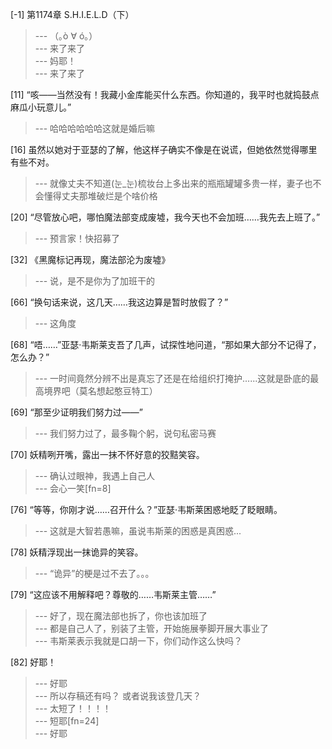 
[-1] 第1174章 S.H.I.E.L.D（下）
>--- （｡ò ∀ ó｡）<br>
>--- 来了来了<br>
>--- 妈耶！<br>
>--- 来了来了<br>

[11] “咳——当然没有！我藏小金库能买什么东西。你知道的，我平时也就捣鼓点麻瓜小玩意儿。”
>--- 哈哈哈哈哈哈这就是婚后嘛<br>

[16] 虽然以她对于亚瑟的了解，他这样子确实不像是在说谎，但她依然觉得哪里有些不对。
>--- 就像丈夫不知道(눈_눈)梳妆台上多出来的瓶瓶罐罐多贵一样，妻子也不会懂得丈夫那堆破烂是个啥价格<br>

[20] “尽管放心吧，哪怕魔法部变成废墟，我今天也不会加班……我先去上班了。”
>--- 预言家！快招募了<br>

[32] 《黑魔标记再现，魔法部沦为废墟》
>--- 说，是不是你为了加班干的<br>

[66] “换句话来说，这几天……我这边算是暂时放假了？”
>--- 这角度<br>

[68] “唔……”亚瑟·韦斯莱支吾了几声，试探性地问道，“那如果大部分不记得了，怎么办？”
>--- 一时间竟然分辨不出是真忘了还是在给组织打掩护......这就是卧底的最高境界吧（莫名想起憨豆特工）<br>

[69] “那至少证明我们努力过——”
>--- 我们努力过了，最多鞠个躬，说句私密马赛<br>

[70] 妖精咧开嘴，露出一抹不怀好意的狡黠笑容。
>--- 确认过眼神，我遇上自己人<br>
>--- 会心一笑[fn=8]<br>

[76] “等等，你刚才说……召开什么？”亚瑟·韦斯莱困惑地眨了眨眼睛。
>--- 这就是大智若愚嘛，虽说韦斯莱的困惑是真困惑...<br>

[78] 妖精浮现出一抹诡异的笑容。
>--- “诡异”的梗是过不去了。。。<br>

[79] “这应该不用解释吧？尊敬的……韦斯莱主管……”
>--- 好了，现在魔法部也拆了，你也该加班了<br>
>--- 都是自己人了，别装了主管，开始施展拳脚开展大事业了<br>
>--- 韦斯莱表示我就是口胡一下，你们动作这么快吗？<br>

[82] 好耶！
>--- 好耶<br>
>--- 所以存稿还有吗？
或者说我该登几天？<br>
>--- 太短了！！！！<br>
>--- 短耶[fn=24]<br>
>--- 好耶<br>
